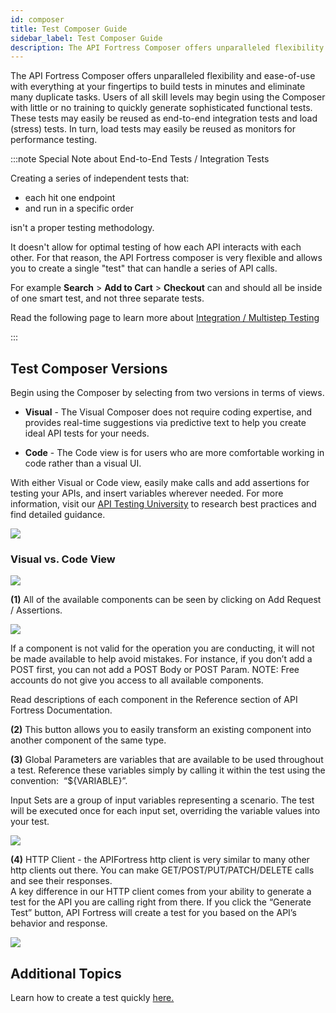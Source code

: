 ```yaml
---
id: composer
title: Test Composer Guide
sidebar_label: Test Composer Guide
description: The API Fortress Composer offers unparalleled flexibility and ease-of-use with everything at your fingertips to build tests in minutes and eliminate many duplicate tasks. Users of all skill levels may begin using the Composer with little or no training to quickly generate sophisticated functional tests. These tests may easily be reused as end-to-end integration tests
---
```


The API Fortress Composer offers unparalleled flexibility and ease-of-use with everything at your fingertips to build tests in minutes and eliminate many duplicate tasks. Users of all skill levels may begin using the Composer with little or no training to quickly generate sophisticated functional tests. These tests may easily be reused as end-to-end integration tests and load (stress) tests. In turn, load tests may easily be reused as monitors for performance testing.  

:::note Special Note about End-to-End Tests / Integration Tests

Creating a series of independent tests that:

* each hit one endpoint
* and run in a specific order

isn't a proper testing methodology. 

It doesn't allow for optimal testing of how each API interacts with each other. For that reason, the API Fortress composer is very flexible and allows you to create a single "test" that can handle a series of API calls. 

For example __Search__ > __Add to Cart__ > __Checkout__ can and should all be inside of one smart test, and not three separate tests.  

Read the following page to learn more about [Integration / Multistep Testing](/api-testing/intro-to-integration-testing) 
 
:::

## Test Composer Versions

Begin using the Composer by selecting from two versions in terms of views. 

* __Visual__ - The Visual Composer does not require coding expertise, and provides real-time suggestions via predictive text to help you create ideal API tests for your needs. 

* __Code__ - The Code view is for users who are more comfortable working in code rather than a visual UI. 

With either Visual or Code view, easily make calls and add assertions for testing your APIs, and insert variables wherever needed. For more information, visit our [API Testing University](#) to research best practices and find detailed guidance.

[![](https://apifortress.com/doc/wp-content/uploads/2019/06/VisualCodeView-1.jpg)](https://apifortress.com/doc/wp-content/uploads/2019/06/VisualCodeView-1.jpg)

### Visual vs. Code View

[![](https://apifortress.com/doc/wp-content/uploads/2019/06/numberpic.png)](https://apifortress.com/doc/wp-content/uploads/2019/06/numberpic.png)

**(1)** All of the available components can be seen by clicking on Add Request / Assertions.

[![](https://apifortress.com/doc/wp-content/uploads/2019/06/components.png)](https://apifortress.com/doc/wp-content/uploads/2019/06/components.png)

If a component is not valid for the operation you are conducting, it will not be made available to help avoid mistakes. For instance, if you don’t add a POST first, you can not add a POST Body or POST Param. NOTE: Free accounts do not give you access to all available components.  
  
Read descriptions of each component in the Reference section of API Fortress Documentation.

**(2)** This button allows you to easily transform an existing component into another component of the same type.

**(3)** Global Parameters are variables that are available to be used throughout a test. Reference these variables simply by calling it within the test using the convention:  “${VARIABLE}”.  
  
Input Sets are a group of input variables representing a scenario. The test will be executed once for each input set, overriding the variable values into your test.

[![](https://apifortress.com/doc/wp-content/uploads/2019/06/params.png)](https://apifortress.com/doc/wp-content/uploads/2019/06/params.png)

**(4)** HTTP Client - the APIFortress http client is very similar to many other http clients out there. You can make GET/POST/PUT/PATCH/DELETE calls and see their responses.  
A key difference in our HTTP client comes from your ability to generate a test for the API you are calling right from there. If you click the “Generate Test” button, API Fortress will create a test for you based on the API’s behavior and response.

[![](https://apifortress.com/doc/wp-content/uploads/2019/06/Httpclient.png)](https://apifortress.com/doc/wp-content/uploads/2019/06/Httpclient.png)

## Additional Topics

Learn how to create a test quickly [here.](/api-testing/quick-start)
